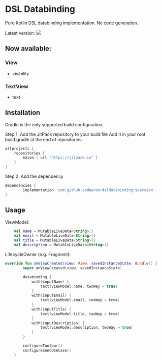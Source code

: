 # DSL Databinding
Pure Kotlin DSL databinding implementation. No code generation.

Latest version: [![](https://jitpack.io/v/codeerow/dsldatabinding.svg)](https://jitpack.io/#codeerow/dsldatabinding)

## Now available:
### View
- visibility

### TextView
- text

## Installation

Gradle is the only supported build configuration.

Step 1. Add the JitPack repository to your build file
Add it in your root build.gradle at the end of repositories:

```groovy
allprojects {
    repositories {
        maven { url "https://jitpack.io" }
    }
}
```

Step 2. Add the dependency
```groovy
dependencies {
        implementation 'com.github.codeerow:dsldatabinding:$version'
}
```

## Usage
ViewModel:
```kotlin
    val name = MutableLiveData<String>()
    val email = MutableLiveData<String>()
    val title = MutableLiveData<String>()
    val description = MutableLiveData<String>()
```

LifecycleOwner (e.g. Fragment):
```kotlin
override fun onViewCreated(view: View, savedInstanceState: Bundle?) {
        super.onViewCreated(view, savedInstanceState)

        databinding {
            with(inputName) {
                text(viewModel.name, twoWay = true)
            }
            with(inputEmail) {
                text(viewModel.email, twoWay = true)
            }
            with(inputTitle) {
                text(viewModel.title, twoWay = true)
            }
            with(inputDescription) {
                text(viewModel.description, twoWay = true)
            }
        }

        configureToolbar()
        configureSendUseCase()
    }
```
